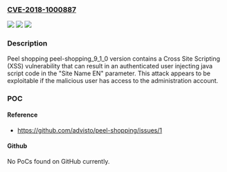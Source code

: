 ### [CVE-2018-1000887](https://cve.mitre.org/cgi-bin/cvename.cgi?name=CVE-2018-1000887)
![](https://img.shields.io/static/v1?label=Product&message=n%2Fa&color=blue)
![](https://img.shields.io/static/v1?label=Version&message=n%2Fa&color=blue)
![](https://img.shields.io/static/v1?label=Vulnerability&message=n%2Fa&color=brighgreen)

### Description

Peel shopping peel-shopping_9_1_0 version contains a Cross Site Scripting (XSS) vulnerability that can result in an authenticated user injecting java script code in the "Site Name EN" parameter. This attack appears to be exploitable if the malicious user has access to the administration account.

### POC

#### Reference
- https://github.com/advisto/peel-shopping/issues/1

#### Github
No PoCs found on GitHub currently.

